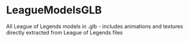 # LeagueModelsGLB
 All League of Legends models in .glb - includes animations and textures directly extracted from League of Legends files
